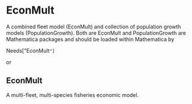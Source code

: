 # EconMult
A combined fleet model (EconMult) and collection of population growth models (PopulationGrowth).
Both are EconMult and PopulationGrowth are Mathematica packages and should be loaded within Mathematica by 

Needs["EconMult`"]`

or

## EconMult
A multi-fleet, multi-species fisheries economic model. 
